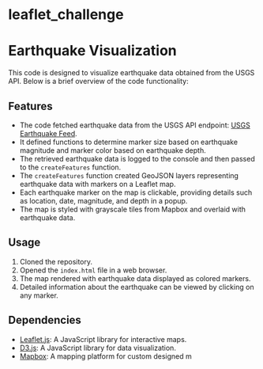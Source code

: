 # leaflet_challenge
# Earthquake Visualization 

This code is designed to visualize earthquake data obtained from the USGS API. Below is a brief overview of the code functionality:

## Features
- The code fetched earthquake data from the USGS API endpoint: [USGS Earthquake Feed](https://earthquake.usgs.gov/earthquakes/feed/v1.0/summary/all_week.geojson).
- It defined functions to determine marker size based on earthquake magnitude and marker color based on earthquake depth.
- The retrieved earthquake data is logged to the console and then passed to the `createFeatures` function.
- The `createFeatures` function created GeoJSON layers representing earthquake data with markers on a Leaflet map.
- Each earthquake marker on the map is clickable, providing details such as location, date, magnitude, and depth in a popup.
- The map is styled with grayscale tiles from Mapbox and overlaid with earthquake data.

## Usage
1. Cloned the repository.
2. Opened the `index.html` file in a web browser.
3. The map rendered with earthquake data displayed as colored markers.
4. Detailed information about the earthquake can be viewed by clicking on any marker.

## Dependencies
- [Leaflet.js](https://leafletjs.com/): A JavaScript library for interactive maps.
- [D3.js](https://d3js.org/): A JavaScript library for data visualization.
- [Mapbox](https://www.mapbox.com/): A mapping platform for custom designed m

